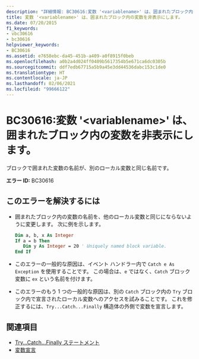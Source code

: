 ```yaml
---
description: "詳細情報: BC30616:変数 '<variablename>' は、囲まれたブロック内の変数を非表示にします。"
title: 変数 '<variablename>' は、囲まれたブロック内の変数を非表示にします。
ms.date: 07/20/2015
f1_keywords:
- vbc30616
- bc30616
helpviewer_keywords:
- BC30616
ms.assetid: e7658ebc-da45-451b-a409-a0f8915f0beb
ms.openlocfilehash: a0b2a4d024ff0409b5617354b5e671ca6dc0305b
ms.sourcegitcommit: ddf7edb67715a5b9a45e3dd44536dabc153c1de0
ms.translationtype: HT
ms.contentlocale: ja-JP
ms.lasthandoff: 02/06/2021
ms.locfileid: "99666122"
---
```

# <a name="bc30616-variable-variablename-hides-a-variable-in-an-enclosing-block"></a>BC30616:変数 '\<variablename>' は、囲まれたブロック内の変数を非表示にします。

ブロックで囲まれた変数の名前が、別のローカル変数と同じ名前です。

 **エラー ID:** BC30616

## <a name="to-correct-this-error"></a>このエラーを解決するには

- 囲まれたブロック内の変数の名前を、他のローカル変数と同じにならないように変更します。 次に例を示します。

    ```vb
    Dim a, b, x As Integer
    If a = b Then
       Dim y As Integer = 20 ' Uniquely named block variable.
    End If
    ```

- このエラーの一般的な原因は、イベント ハンドラー内で `Catch e As Exception` を使用することです。 この場合は、`e` ではなく、`Catch` ブロック変数に `ex` という名前を付けます。

- このエラーのもう 1 つの一般的な原因は、別の `Catch` ブロック内の `Try` ブロック内で宣言されたローカル変数へのアクセスを試みることです。 これを修正するには、`Try...Catch...Finally` 構造体の外側で変数を宣言します。

## <a name="see-also"></a>関連項目

- [Try...Catch...Finally ステートメント](../statements/try-catch-finally-statement.md)
- [変数宣言](../../programming-guide/language-features/variables/variable-declaration.md)
